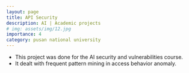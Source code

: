 ```yaml
---
layout: page
title: API Security
description: AI | Academic projects
# img: assets/img/12.jpg
importance: 4
category: pusan national university
---
```


* This project was done for the AI security and vulnerabilities course.
* It dealt with frequent pattern mining in access behavior anomaly.